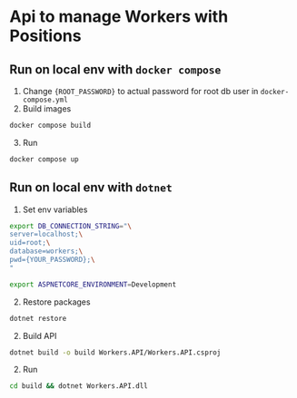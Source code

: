 # Api to manage Workers with Positions

## Run on local env with `docker compose`
1. Change `{ROOT_PASSWORD}` to actual password for root db user in `docker-compose.yml`
2. Build images
```bash
docker compose build
```
3. Run
```bash
docker compose up
```
## Run on local env with `dotnet`
1. Set env variables
```bash
export DB_CONNECTION_STRING="\
server=localhost;\
uid=root;\
database=workers;\
pwd={YOUR_PASSWORD};\
"
```
```bash
export ASPNETCORE_ENVIRONMENT=Development
```
2. Restore packages
```bash 
dotnet restore
```
2. Build API
```bash 
dotnet build -o build Workers.API/Workers.API.csproj 
```
2. Run
```bash 
cd build && dotnet Workers.API.dll
```